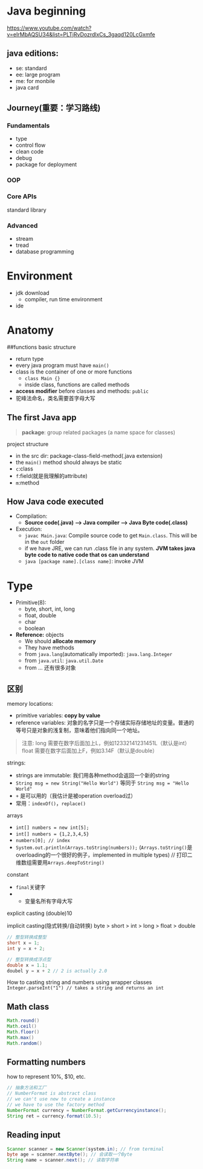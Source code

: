 # Java beginning
https://www.youtube.com/watch?v=eIrMbAQSU34&list=PLTjRvDozrdlxCs_3gaqd120LcGxmfe

## java editions:
- se: standard
- ee: large program
- me: for monbile
- java card

## Journey(重要：学习路线)
### Fundamentals
- type
- control flow
- clean code
- debug
- package for deployment

### OOP
### Core APIs
standard library
### Advanced
- stream
- tread
- database programming

# Environment
- jdk download
	- compiler, run time environment
- ide

# Anatomy
##functions
basic structure
- return type
- every java program must have ``main()``
- class is the container of one or more functions
	- ``class Main {}``
	- inside class, functions are called methods
- **access modifier** before classes and methods: ``public``
- 驼峰法命名，类名需要首字母大写

## The first Java app
> **package**: group related packages (a name space for classes)

project structure
- in the src dir: package-class-field-method(.java extension)
- the ``main()`` method should always be static
- ``c``:class
- ``f``:field(就是我理解的attribute)
- ``m``:method 
## How Java code executed
- Compilation: 
	- **Source code(.java) --> Java compiler --> Java Byte code(.class)**
- Execution:
	- ``javac Main.java``: Compile source code to get ``Main.class``. This will be in the ``out`` folder
	- if we have JRE, we can run .class file in any system. **JVM takes java byte code to native code that os can understand**
	- ``java [package name].[class name]``: invoke JVM

# Type
- Primitive(8):
	- byte, short, int, long
	- float, double
	- char
	- boolean
- **Reference:** objects
	- We should **allocate memory**
	- They have methods
	- from ``java.lang``(automatically imported): ``java.lang.Integer``
	- from ``java.util``: ``java.util.Date``
	- from ... 还有很多对象

## 区别
memory locations:
- primitive variables: **copy by value**
- reference variables: 对象的名字只是一个存储实际存储地址的变量。普通的等号只是对象的浅复制，意味着他们指向同一个地址。

> 注意: long 需要在数字后面加上L，例如12332141231451L（默认是int）
> float 需要在数字后面加上F，例如3.14F（默认是double）

strings:
- strings are immutable: 我们用各种method会返回一个新的string
- ``String msg = new String("Hello World")``
等同于 ``String msg = "Hello World"``
- ``+`` 是可以用的（我估计是被operation overload过）
- 常用：``indexOf()``，``replace()``

arrays
- ``int[] numbers = new int[5];``
- ``int[] numbers = {1,2,3,4,5}``
- ``numbers[0]; // index``
- ``System.out.println(Arrays.toString(numbers));`` (``Arrays.toString()``是overloading的一个很好的例子，implemented in multiple types) // 打印二维数组需要用``Arrays.deepToString()``

constant
- ``final``关键字
- - 变量名所有字母大写

explicit casting
(double)10

implicit casting(隐式转换/自动转换)
byte > short > int > long > float > double
```java
// 整型转换成整型
short x = 1;
int y = x + 2;

// 整型转换成浮点型
double x = 1.1;
doubel y = x + 2 // 2 is actually 2.0
```

How to casting string and numbers
using wrapper classes 
``Integer.parseInt("1") // takes a string and returns an int``

## Math class
```java
Math.round()
Math.ceil()
Math.floor()
Math.max()
Math.random()
```

## Formatting numbers
how to represent 10%, $10, etc. 
```java
// 抽象方法和工厂
// NumberFormat is abstract class
// we can't use new to create a instance
// we have to use the factory method
NumberFormat currency = NumberFormat.getCurrencyinstance();
String ret = currency.format(10.5);
```

## Reading input
```java
Scanner scanner = new Scanner(system.in); // from terminal
byte age = scanner.nextByte(); // 会读取一个Byte
String name = scanner.next(); // 读取字符串
```